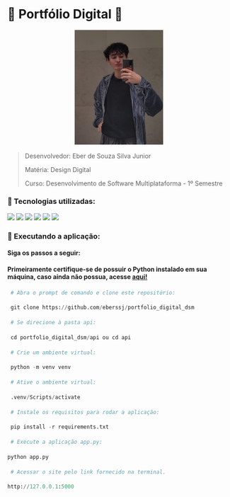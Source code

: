 <br id="inicio">

# 🍰 Portfólio Digital 🍰

<div align="center">
<img src="/mgt/img/foto_port200.jpg" width="200px">
</div>

> Desenvolvedor: Eber de Souza Silva Junior
> 
> Matéria: Design Digital
> 
> Curso: Desenvolvimento de Software Multiplataforma - 1º Semestre

### 👾 Tecnologias utilizadas:
<p>
    <img src="https://img.shields.io/badge/Figma-F24E1E?style=for-the-badge&logo=figma&logoColor=white&color=a45ee5"/>
    <img src="https://img.shields.io/badge/HTML5-E34F26?style=for-the-badge&logo=html5&logoColor=white&color=a45ee5"/>
    <img src="https://img.shields.io/badge/CSS3-1572B6?style=for-the-badge&logo=css3&logoColor=white&color=a45ee5"/>
    <img src="https://img.shields.io/badge/Python-3776AB?style=for-the-badge&logo=python&logoColor=white&color=a45ee5"/>
    <img src="https://img.shields.io/badge/Flask-000000?style=for-the-badge&logo=flask&logoColor=white&color=a45ee5"/>
    <img src="https://img.shields.io/badge/Vercel-000000?style=for-the-badge&logo=vercel&logoColor=white&color=a45ee5"/>
</p>

### 🔧 Executando a aplicação:

#### Siga os passos a seguir:

#### Primeiramente certifique-se de possuir o Python instalado em sua máquina, caso ainda não possua, acesse <a href="https://www.python.org/downloads/">aqui!</a> 

```python 
 # Abra o prompt de comando e clone este repositório:
 
 git clone https://github.com/eberssj/portfolio_digital_dsm
 
 # Se direcione à pasta api:
   
 cd portfolio_digital_dsm/api ou cd api
 
 # Crie um ambiente virtual:
 
 python -m venv venv
 
 # Ative o ambiente virtual:
 
 .venv/Scripts/activate
 
 # Instale os requisitos para rodar a aplicação:
   
 pip install -r requirements.txt
 
 # Execute a aplicação app.py:
   
python app.py
 
 # Acessar o site pelo link fornecido na terminal.

http://127.0.0.1:5000
